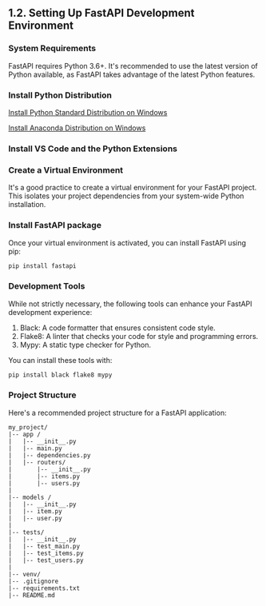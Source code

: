 ## 1.2. Setting Up FastAPI Development Environment

### System Requirements

FastAPI requires Python 3.6+. It's recommended to use the latest version of Python available, 
as FastAPI takes advantage of the latest Python features. 


### Install Python Distribution 

[Install Python Standard Distribution on Windows](https://docs.python.org/3.9/using/windows.html#installation-steps)

[Install Anaconda Distribution on Windows]()


### Install VS Code and the Python Extensions



### Create a Virtual Environment

It's a good practice to create a virtual environment for your FastAPI project. 
This isolates your project dependencies from your system-wide Python installation.




### Install FastAPI package

Once your virtual environment is activated, you can install FastAPI using pip: 
```bash
pip install fastapi
```

### Development Tools

While not strictly necessary, the following tools can enhance your FastAPI development experience: 
1. Black: A code formatter that ensures consistent code style. 
2. Flake8: A linter that checks your code for style and programming errors. 
3. Mypy: A static type checker for Python. 

You can install these tools with: 
```cmd
pip install black flake8 mypy
```



### Project Structure

Here's a recommended project structure for a FastAPI application: 
```
my_project/
|-- app /
|   |-- __init__.py
|   |-- main.py
|   |-- dependencies.py
|   |-- routers/
|       |-- __init__.py
|       |-- items.py
|       |-- users.py
|
|-- models /
|   |-- __init__.py
|   |-- item.py
|   |-- user.py
|
|-- tests/
|   |-- __init__.py
|   |-- test_main.py
|   |-- test_items.py
|   |-- test_users.py
|
|-- venv/
|-- .gitignore
|-- requirements.txt
|-- README.md
```